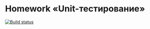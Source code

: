 # Homework «Unit-тестирование»

[![Build status](https://ci.appveyor.com/api/projects/status/fhuex97y00e08j74?svg=true)](https://ci.appveyor.com/project/ValentinSilivankov/ajs-homeworks-ci-template)
